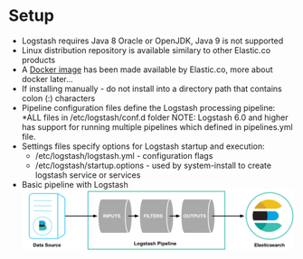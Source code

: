 # Setup #

* Logstash requires Java 8 Oracle or OpenJDK, Java 9 is not supported
* Linux distribution repository is available similary to other Elastic.co products
* A [Docker image](https://www.elastic.co/guide/en/logstash/current/docker.html) has been made available by Elastic.co, more about docker later...
* If installing manually - do not install into a directory path that contains colon (:) characters  
* Pipeline configuration files define the Logstash processing pipeline: *ALL files in /etc/logstash/conf.d folder
NOTE: Logstash 6.0 and higher has support for running multiple pipelines which defined in pipelines.yml file.
* Settings files specify options for Logstash startup and execution:
    * /etc/logstash/logstash.yml - configuration flags
    * /etc/logstash/startup.options - used by system-install to create logstash service or services
* Basic pipeline with Logstash  
![Basic Pipeline](../../media/basic_logstash_pipeline.png)
